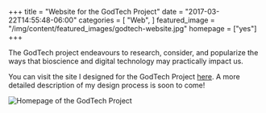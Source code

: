 +++
title = "Website for the GodTech Project"
date = "2017-03-22T14:55:48-06:00"
categories = [ "Web", ]
featured_image = "/img/content/featured_images/godtech-website.jpg"
homepage = ["yes"]
+++

The GodTech project endeavours to research, consider, and popularize the ways that bioscience and digital technology may practically impact us.

<!--more-->

You can visit the site I designed for the GodTech Project <a href="https://godtech.brianliston.com">here</a>. A more detailed description of my design process is soon to come!

<div class="post-media">
	<img src="/img/content/godtech/godtech-homepage.png" alt="Homepage of the GodTech Project" />
</div>